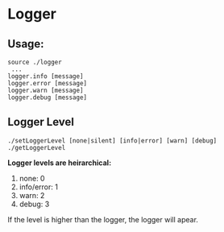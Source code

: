 # Logger
## Usage:
    source ./logger
     ...
    logger.info [message]
    logger.error [message]
    logger.warn [message]
    logger.debug [message]
    
## Logger Level
    ./setLoggerLevel [none|silent] [info|error] [warn] [debug]
    ./getLoggerLevel
**Logger levels are heirarchical:**
1. none: 0
2. info/error: 1
3. warn: 2
4. debug: 3

If the level is higher than the logger, the logger will apear.

